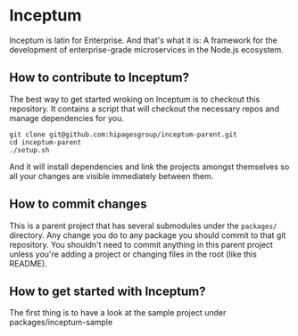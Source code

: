 Inceptum
====

Inceptum is latin for Enterprise. And that's what it is: A framework for the development of enterprise-grade microservices in the Node.js ecosystem.

How to contribute to Inceptum?
--

The best way to get started wroking on Inceptum is to checkout this repository. It contains a script that will checkout the necessary repos and manage dependencies for you.

```
git clone git@github.com:hipagesgroup/inceptum-parent.git
cd inceptum-parent
./setup.sh
```

And it will install dependencies and link the projects amongst themselves so all your changes are visible immediately between them.

How to commit changes
--

This is a parent project that has several submodules under the ```packages/``` directory. Any change you do to any package you should commit to that git repository.
You shouldn't need to commit anything in this parent project unless you're adding a project or changing files in the root (like this README).

How to get started with Inceptum?
--

The first thing is to have a look at the sample project under packages/inceptum-sample

